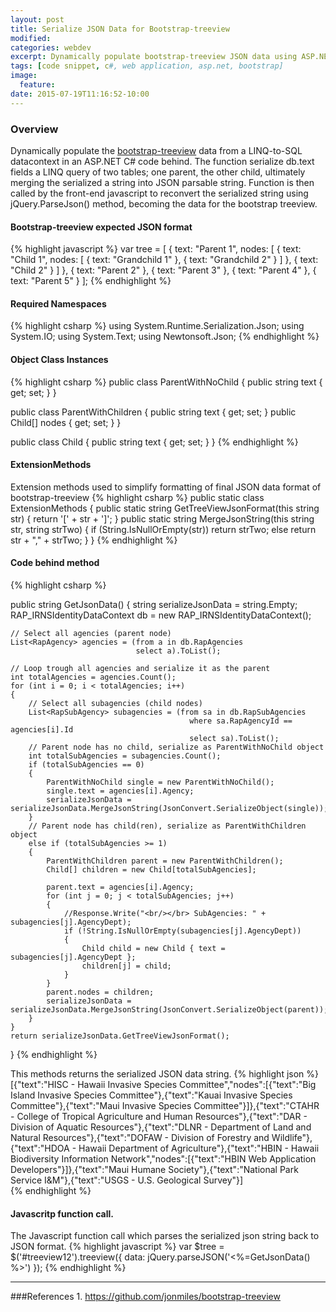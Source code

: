 ```yaml
---
layout: post
title: Serialize JSON Data for Bootstrap-treeview
modified:
categories: webdev
excerpt: Dynamically populate bootstrap-treeview JSON data using ASP.NET JsonConvert.
tags: [code snippet, c#, web application, asp.net, bootstrap]
image:
  feature:
date: 2015-07-19T11:16:52-10:00
---
```



### Overview
Dynamically populate the <a href="https://github.com/jonmiles/bootstrap-treeview">bootstrap-treeview</a> data from a LINQ-to-SQL datacontext in an ASP.NET C# code behind. The function serialize db.text fields a LINQ query of two tables; one parent, the other child, ultimately merging the serialized a string into JSON parsable string. Function is then called by the front-end javascript to reconvert the serialized string using jQuery.ParseJson() method, becoming the data for the bootstrap treeview.

#### Bootstrap-treeview expected JSON format
{% highlight javascript %}
var tree = [
  {
    text: "Parent 1",
    nodes: [
      {
        text: "Child 1",
        nodes: [
          {
            text: "Grandchild 1"
          },
          {
            text: "Grandchild 2"
          }
        ]
      },
      {
        text: "Child 2"
      }
    ]
  },
  {
    text: "Parent 2"
  },
  {
    text: "Parent 3"
  },
  {
    text: "Parent 4"
  },
  {
    text: "Parent 5"
  }
];
{% endhighlight %}

#### Required Namespaces
{% highlight csharp %}
using System.Runtime.Serialization.Json;
using System.IO;
using System.Text;
using Newtonsoft.Json;
{% endhighlight %}

#### Object Class Instances
{% highlight csharp %}
public class ParentWithNoChild
{
    public string text { get; set; }
}

public class ParentWithChildren
{
    public string text { get; set; }
    public Child[] nodes { get; set; }
}

public class Child
{
    public string text { get; set; }
}
{% endhighlight %}

#### ExtensionMethods
Extension methods used to simplify formatting of final JSON data format of bootstrap-treeview
{% highlight csharp %}
public static class ExtensionMethods
{
    public static string GetTreeViewJsonFormat(this string str)
    {
        return '[' + str + ']';
    }
    public static string MergeJsonString(this string str, string strTwo)
    {
        if (String.IsNullOrEmpty(str))
            return strTwo;
        else
            return str + "," + strTwo;
    }
}
{% endhighlight %}

#### Code behind method
{% highlight csharp %}

public string GetJsonData()
{
    string serializeJsonData = string.Empty;  
    RAP_IRNSIdentityDataContext db = new RAP_IRNSIdentityDataContext();
    
    // Select all agencies (parent node)
    List<RapAgency> agencies = (from a in db.RapAgencies
                                select a).ToList();

    // Loop trough all agencies and serialize it as the parent                              
    int totalAgencies = agencies.Count();
    for (int i = 0; i < totalAgencies; i++)
    {
        // Select all subagencies (child nodes)
        List<RapSubAgency> subagencies = (from sa in db.RapSubAgencies
                                            where sa.RapAgencyId == agencies[i].Id
                                            select sa).ToList();
        // Parent node has no child, serialize as ParentWithNoChild object
        int totalSubAgencies = subagencies.Count();
        if (totalSubAgencies == 0)
        {
            ParentWithNoChild single = new ParentWithNoChild();
            single.text = agencies[i].Agency;
            serializeJsonData = serializeJsonData.MergeJsonString(JsonConvert.SerializeObject(single));
        }
        // Parent node has child(ren), serialize as ParentWithChildren object
        else if (totalSubAgencies >= 1)
        {
            ParentWithChildren parent = new ParentWithChildren();
            Child[] children = new Child[totalSubAgencies];

            parent.text = agencies[i].Agency;
            for (int j = 0; j < totalSubAgencies; j++)
            {
                //Response.Write("<br/></br> SubAgencies: " + subagencies[j].AgencyDept);
                if (!String.IsNullOrEmpty(subagencies[j].AgencyDept))
                {
                    Child child = new Child { text = subagencies[j].AgencyDept };
                    children[j] = child;
                }
            }
            parent.nodes = children;
            serializeJsonData = serializeJsonData.MergeJsonString(JsonConvert.SerializeObject(parent));
        }
    }
    return serializeJsonData.GetTreeViewJsonFormat();
}
{% endhighlight %}

This methods returns the serialized JSON data string.
{% highlight json %}
[{"text":"HISC - Hawaii Invasive Species Committee","nodes":[{"text":"Big Island Invasive Species Committee"},{"text":"Kauai Invasive Species Committee"},{"text":"Maui Invasive Species Committee"}]},{"text":"CTAHR - College of Tropical Agriculture and Human Resources"},{"text":"DAR - Division of Aquatic Resources"},{"text":"DLNR - Department of Land and Natural Resources"},{"text":"DOFAW - Division of Forestry and Wildlife"},{"text":"HDOA - Hawaii Department of Agriculture"},{"text":"HBIN - Hawaii Biodiversity Information Network","nodes":[{"text":"HBIN Web Application Developers"}]},{"text":"Maui Humane Society"},{"text":"National Park Service I&M"},{"text":"USGS - U.S. Geological Survey"}]   
{% endhighlight %}

#### Javascritp function call.
The Javascript function call which parses the serialized json string back to JSON format.
{% highlight javascript %}
var $tree = $('#treeview12').treeview({
                data: jQuery.parseJSON('<%=GetJsonData() %>')
            });
{% endhighlight %}


---

###References
    1. https://github.com/jonmiles/bootstrap-treeview